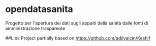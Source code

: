 # opendatasanita
Progetto per l'apertura dei dati sugli appalti della sanità dalle fonti di amministrazione trasparente

##Libs
Project partially based on https://github.com/adilyalcin/Keshif